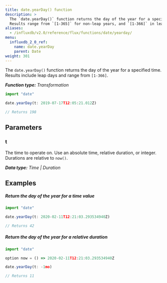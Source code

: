 ```yaml
---
title: date.yearDay() function
description: >
  The `date.yearDay()` function returns the day of the year for a specified time.
  Results range from `[1-365]` for non-leap years, and `[1-366]` in leap years.
aliases:
  - /influxdb/v2.0/reference/flux/functions/date/yearday/
menu:
  influxdb_2_0_ref:
    name: date.yearDay
    parent: Date
weight: 301
---
```


The `date.yearDay()` function returns the day of the year for a specified time.
Results include leap days and range from `[1-366]`.

_**Function type:** Transformation_  

```js
import "date"

date.yearDay(t: 2019-07-17T12:05:21.012Z)

// Returns 198
```

## Parameters

### t
The time to operate on.
Use an absolute time, relative duration, or integer.
Durations are relative to `now()`.

_**Data type:** Time | Duration_

## Examples

##### Return the day of the year for a time value
```js
import "date"

date.yearDay(t: 2020-02-11T12:21:03.293534940Z)

// Returns 42
```

##### Return the day of the year for a relative duration
```js
import "date"

option now = () => 2020-02-11T12:21:03.293534940Z

date.yearDay(t: -1mo)

// Returns 11
```
